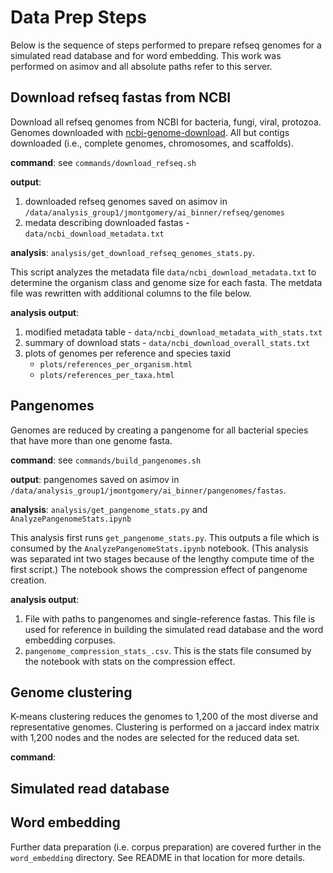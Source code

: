 # Data Prep Steps
Below is the sequence of steps performed to prepare refseq genomes for a
simulated read database and for word embedding. This work was performed on
asimov and all absolute paths refer to this server.

## Download refseq fastas from NCBI
Download all refseq genomes from NCBI for bacteria, fungi, viral, protozoa.
Genomes downloaded with
[ncbi-genome-download](https://pypi.org/project/ncbi-genome-download/).
All but contigs downloaded (i.e., complete genomes, chromosomes, and scaffolds).

**command**: see `commands/download_refseq.sh`

**output**:
1. downloaded refseq genomes saved on asimov in
`/data/analysis_group1/jmontgomery/ai_binner/refseq/genomes`
2. medata describing downloaded fastas - `data/ncbi_download_metadata.txt`

**analysis**: `analysis/get_download_refseq_genomes_stats.py`.

This script analyzes the metadata file `data/ncbi_download_metadata.txt` to
determine the organism class and genome size for each fasta. The metdata file
was rewritten with additional columns to the file below.

**analysis output**:

1. modified metadata table - `data/ncbi_download_metadata_with_stats.txt`
2. summary of download stats - `data/ncbi_download_overall_stats.txt`
3. plots of genomes per reference and species taxid
    - `plots/references_per_organism.html`
    - `plots/references_per_taxa.html`

## Pangenomes
Genomes are reduced by creating a pangenome for all bacterial species that have
more than one genome fasta.

**command**: see `commands/build_pangenomes.sh`

**output**: pangenomes saved on asimov in
`/data/analysis_group1/jmontgomery/ai_binner/pangenomes/fastas`.

**analysis**: `analysis/get_pangenome_stats.py` and
`AnalyzePangenomeStats.ipynb`

This analysis first runs `get_pangenome_stats.py`. This outputs a file which is
consumed by the `AnalyzePangenomeStats.ipynb` notebook. (This analysis
was separated int two stages because of the lengthy compute time of the first
script.) The notebook shows the compression effect of pangenome creation.

**analysis output**:
1. File with paths to pangenomes and single-reference fastas. This file is used
for reference in building the simulated read database and the word embedding
corpuses.
2. `pangenome_compression_stats_.csv`. This is the stats file consumed by the
notebook with stats on the compression effect.

## Genome clustering
K-means clustering reduces the genomes to 1,200 of the most diverse and
representative genomes. Clustering is performed on a jaccard index matrix with
1,200 nodes and the nodes are selected for the reduced data set.

**command**: 


## Simulated read database

## Word embedding
Further data preparation (i.e. corpus preparation) are covered further in the
`word_embedding` directory. See README in that location for more details.